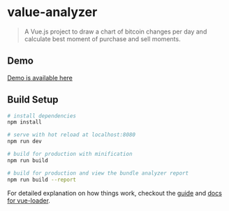 # value-analyzer

> A Vue.js project to draw a chart of bitcoin changes per day 
 and calculate best moment of purchase and sell moments. 

## Demo

[Demo is available here](https://rawgit.com/tahq69/value-analyzer/dist/index.html)

## Build Setup

``` bash
# install dependencies
npm install

# serve with hot reload at localhost:8080
npm run dev

# build for production with minification
npm run build

# build for production and view the bundle analyzer report
npm run build --report
```

For detailed explanation on how things work, checkout the [guide](http://vuejs-templates.github.io/webpack/) and [docs for vue-loader](http://vuejs.github.io/vue-loader).
